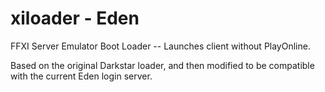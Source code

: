 xiloader - Eden
========

FFXI Server Emulator Boot Loader -- Launches client without PlayOnline.

Based on the original Darkstar loader, and then modified to be compatible with the current Eden login server.
